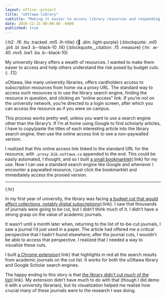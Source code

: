 ```yaml
---
layout: office--project
title: "uOttawa library"
subtitle: "Making it easier to access library resources and responding to collection cuts"
date: 2016-12-15 00:00:00 -0400
published: true
---
```


{:h2: .f6 .ttu .tracked .mt5 .lh-title}
{:link: .dim .light-purple}
{:blockquote: .ml0 .pl4 .bl .bw3 .b--black-10 .f4}
{:blockquote__citation: .f5 .measure}
{:hr: .w-40 .mv5 .bw1 .ba .b--black-10}

My university library offers a wealth of resources. I wanted to make them easier to access and
help others understand the risk posed by budget cuts.
{: .f2}

uOttawa, like many university libraries, offers cardholders access to subscription resources from home via
a proxy URL. The standard way to access such resources is to use the library search engine, finding the
resource in question, and clicking an “online access” link. If you’re not on the university network, you’re
directed to a login screen, after which you can access the resource as if you were on campus.

This process works pretty well, unless you want to use a search engine other than the library’s. If I’m at
home using Google to find scholarly articles, I have to copy/paste the titles of each interesting article
into the library search engine, then use the online access link to see a non-paywalled version.

I realized that this online access link linked to the standard URL for the resource, with `.proxy.bib.uottawa.ca`
appended to the end. This could be easily automated, I thought, and so I built [a small bookmarklet](https://github.com/lchski/uo-library-redirect-bookmarklet){:link}
for my use. Now I can use a standard search engine like Google and whenever I encounter a paywalled resource,
I just click the bookmarklet and immediately access the proxied version.

***
{:hr}

In my first year of university, the library was facing [a budget cut that would affect collections, notably
digital subscriptions](http://biblio.uottawa.ca/en/news/collections-update-september-2016){:link}. I saw that
thousands of journals were going to be cut, but I didn’t think much of it. I didn’t have a strong grasp
on the value of academic journals.

It wasn’t until a month later when, returning to the list of to-be-cut journals, I saw a journal I’d just used
in a paper. The article had offered me a critical perspective that I hadn’t found elsewhere; after the journal
cuts, I wouldn’t be able to access that perspective. I realized that I needed a way to visualize these cuts.

I built [a Chrome extension](https://github.com/lchski/uo-library-extension){:link} that highlights in red all the
search results from academic journals on the cut list. It works for both the uOttawa library and Google Scholar
search engines.

The happy ending to this story is that [the library didn’t cut much of the list](http://biblio.uottawa.ca/en/news/library-cost-reduction-strategy-update-0){:link}.
My extension didn’t have much to do with that (though I did demo it with a university librarian), but its
visualization helped me realize how crucial many of these journals were to the research I was doing.
